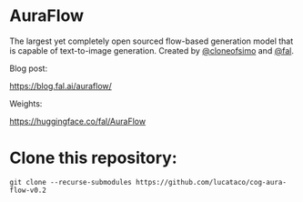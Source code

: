 # AuraFlow

The largest yet completely open sourced flow-based generation model that is capable of text-to-image generation. Created by [@cloneofsimo](https://x.com/cloneofsimo) and [@fal](https://x.com/fal).

Blog post:

https://blog.fal.ai/auraflow/

Weights:

https://huggingface.co/fal/AuraFlow

# Clone this repository:

    git clone --recurse-submodules https://github.com/lucataco/cog-aura-flow-v0.2
